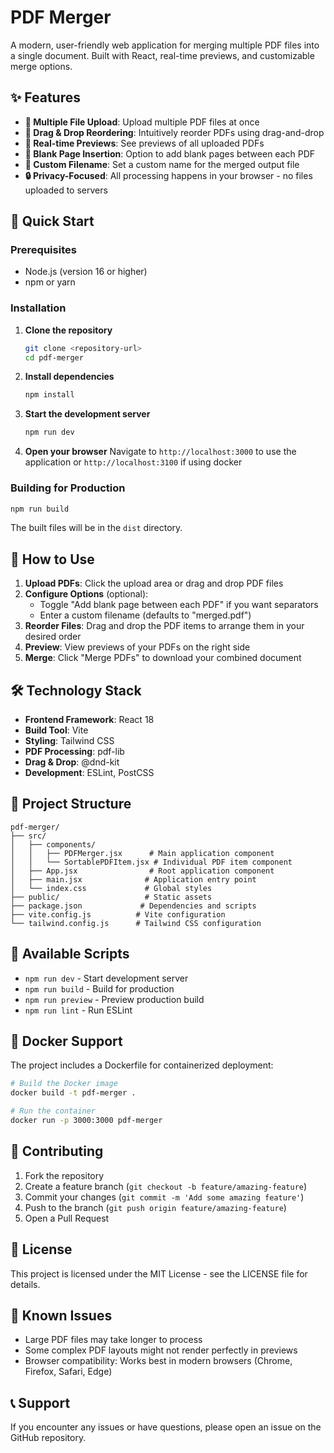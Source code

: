 # PDF Merger

A modern, user-friendly web application for merging multiple PDF files into a single document. Built with React, real-time previews, and customizable merge options.

## ✨ Features

- **📁 Multiple File Upload**: Upload multiple PDF files at once
- **🔄 Drag & Drop Reordering**: Intuitively reorder PDFs using drag-and-drop
- **👀 Real-time Previews**: See previews of all uploaded PDFs
- **📄 Blank Page Insertion**: Option to add blank pages between each PDF
- **📝 Custom Filename**: Set a custom name for the merged output file
- **🔒 Privacy-Focused**: All processing happens in your browser - no files uploaded to servers

## 🚀 Quick Start

### Prerequisites

- Node.js (version 16 or higher)
- npm or yarn

### Installation

1. **Clone the repository**
   ```bash
   git clone <repository-url>
   cd pdf-merger
   ```

2. **Install dependencies**
   ```bash
   npm install
   ```

3. **Start the development server**
   ```bash
   npm run dev
   ```

4. **Open your browser**
   Navigate to `http://localhost:3000` to use the application or `http://localhost:3100` if using docker

### Building for Production

```bash
npm run build
```

The built files will be in the `dist` directory.

## 📖 How to Use

1. **Upload PDFs**: Click the upload area or drag and drop PDF files
2. **Configure Options** (optional):
   - Toggle "Add blank page between each PDF" if you want separators
   - Enter a custom filename (defaults to "merged.pdf")
3. **Reorder Files**: Drag and drop the PDF items to arrange them in your desired order
4. **Preview**: View previews of your PDFs on the right side
5. **Merge**: Click "Merge PDFs" to download your combined document

## 🛠️ Technology Stack

- **Frontend Framework**: React 18
- **Build Tool**: Vite
- **Styling**: Tailwind CSS
- **PDF Processing**: pdf-lib
- **Drag & Drop**: @dnd-kit
- **Development**: ESLint, PostCSS

## 📁 Project Structure

```
pdf-merger/
├── src/
│   ├── components/
│   │   ├── PDFMerger.jsx      # Main application component
│   │   └── SortablePDFItem.jsx # Individual PDF item component
│   ├── App.jsx                # Root application component
│   ├── main.jsx              # Application entry point
│   └── index.css             # Global styles
├── public/                   # Static assets
├── package.json             # Dependencies and scripts
├── vite.config.js          # Vite configuration
└── tailwind.config.js      # Tailwind CSS configuration
```

## 🔧 Available Scripts

- `npm run dev` - Start development server
- `npm run build` - Build for production
- `npm run preview` - Preview production build
- `npm run lint` - Run ESLint

## 🐳 Docker Support

The project includes a Dockerfile for containerized deployment:

```bash
# Build the Docker image
docker build -t pdf-merger .

# Run the container
docker run -p 3000:3000 pdf-merger
```

## 🤝 Contributing

1. Fork the repository
2. Create a feature branch (`git checkout -b feature/amazing-feature`)
3. Commit your changes (`git commit -m 'Add some amazing feature'`)
4. Push to the branch (`git push origin feature/amazing-feature`)
5. Open a Pull Request

## 📝 License

This project is licensed under the MIT License - see the LICENSE file for details.

## 🐛 Known Issues

- Large PDF files may take longer to process
- Some complex PDF layouts might not render perfectly in previews
- Browser compatibility: Works best in modern browsers (Chrome, Firefox, Safari, Edge)


## 📞 Support

If you encounter any issues or have questions, please open an issue on the GitHub repository.